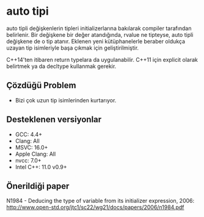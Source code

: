 # auto tipi

auto tipli değişkenlerin tipleri initializerlarına bakılarak compiler tarafından belirlenir. Bir değişkene bir değer atandığında, rvalue ne tipteyse, auto tipli değişkene de o tip atanır. Eklenen yeni kütüphanelerle beraber oldukça uzayan tip isimleriyle başa çıkmak için geliştirilmiştir.

C++14'ten itibaren return typelara da uygulanabilir. C++11 için explicit olarak belirtmek ya da decltype kullanmak gerekir.

## Çözdüğü Problem

- Bizi çok uzun tip isimlerinden kurtarıyor.

## Desteklenen versiyonlar

- GCC: 4.4+
- Clang: All
- MSVC: 16.0+
- Apple Clang: All
- nvcc: 7.0+
- Intel C++: 11.0 v0.9+

## Önerildiği paper
N1984 - Deducing the type of variable from its initializer expression, 2006: http://www.open-std.org/jtc1/sc22/wg21/docs/papers/2006/n1984.pdf 
